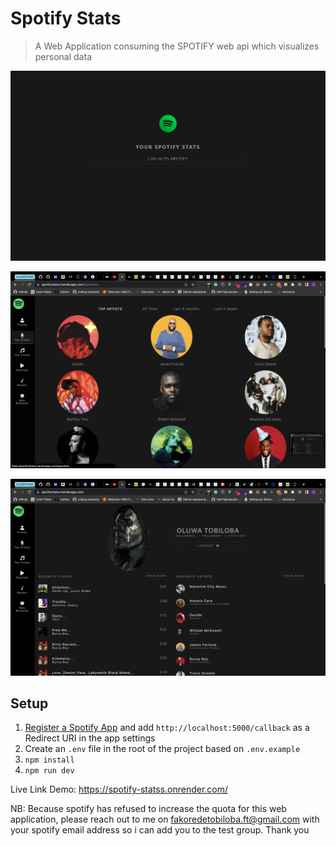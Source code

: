 # Spotify Stats

> A Web Application consuming the SPOTIFY web api which visualizes personal data

![Image](https://github.com/teb111/Spotify-User-Stats/blob/master/frontend/public/spotify.png)

![Image](https://github.com/teb111/Spotify-User-Stats/blob/master/frontend/public/spotify2.png)

![Image](https://github.com/teb111/Spotify-User-Stats/blob/master/frontend/public/spotify3.png)

## Setup

1. [Register a Spotify App](https://developer.spotify.com/dashboard/applications) and add `http://localhost:5000/callback` as a Redirect URI in the app settings
1. Create an `.env` file in the root of the project based on `.env.example`
1. `npm install`
1. `npm run dev`

Live Link Demo: https://spotify-statss.onrender.com/

NB: Because spotify has refused to increase the quota for this web application, please reach out to me on fakoredetobiloba.ft@gmail.com with your spotify email address so i can add you to the test group. Thank you
